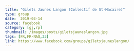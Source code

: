 ```yaml
---
title: "Gilets Jaunes Langon (Collectif de St-Macaire)"
type: group
date:  2019-03-14
source: facebook
category: [gj,rp]
thumbnail: /images/posts/giletsjauneslangon.jpg
tags: [FR,FR-NAQ,33]
link: https://www.facebook.com/groups/giletsjauneslangon/
---
```

